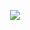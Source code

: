 <p align="center">
  <a href="https://skillicons.dev">
    <img src="https://skillicons.dev/icons?i=java,py,lua,js,html,css" />
  </a>
</p>
